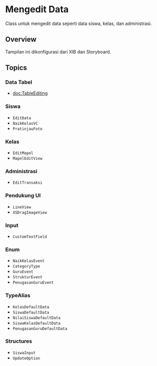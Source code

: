 # Mengedit Data

Class untuk mengedit data seperti data siswa, kelas, dan administrasi. 

## Overview

Tampilan ini dikonfigurasi dari XIB dan Storyboard.

## Topics

### Data Tabel
- <doc:TableEditing>

### Siswa
- ``EditData``
- ``NaikKelasVC``
- ``PratinjauFoto``

### Kelas
- ``EditMapel``
- ``MapelEditView``

### Administrasi
- ``EditTransaksi``

### Pendukung UI
- ``LineView``
- ``XSDragImageView``

### Input
- ``CustomTextField``

### Enum
- ``NaikKelasEvent``
- ``CategoryType``
- ``GuruEvent``
- ``StrukturEvent``
- ``PenugasanGuruEvent``

### TypeAlias
- ``KelasDefaultData``
- ``SiswaDefaultData``
- ``NilaiSiswaDefaultData``
- ``SiswaKelasDefaultData``
- ``PenugasanGuruDefaultData``

### Structures
- ``SiswaInput``
- ``UpdateOption``


